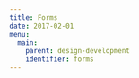 ```yaml
---
title: Forms
date: 2017-02-01
menu:
  main:
    parent: design-development
    identifier: forms
---
```

